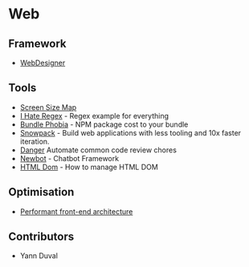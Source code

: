 # Web

## Framework

- [WebDesigner](https://webdesigner.withgoogle.com/)

## Tools

- [Screen Size Map](https://screensizemap.com/)
- [I Hate Regex](https://ihateregex.io/?q=email) - Regex example for everything
- [Bundle Phobia](https://bundlephobia.com) - NPM package cost to your bundle
- [Snowpack](https://www.snowpack.dev/) - Build web applications with less tooling and 10x faster iteration.
- [Danger](https://danger.systems/js/) Automate common code review chores
- [Newbot](https://newbot.io/) - Chatbot Framework
- [HTML Dom](https://htmldom.dev/) - How to manage HTML DOM
 
## Optimisation

- [Performant front-end architecture](https://www.debugbear.com/blog/performant-front-end-architecture)

## Contributors

- Yann Duval
